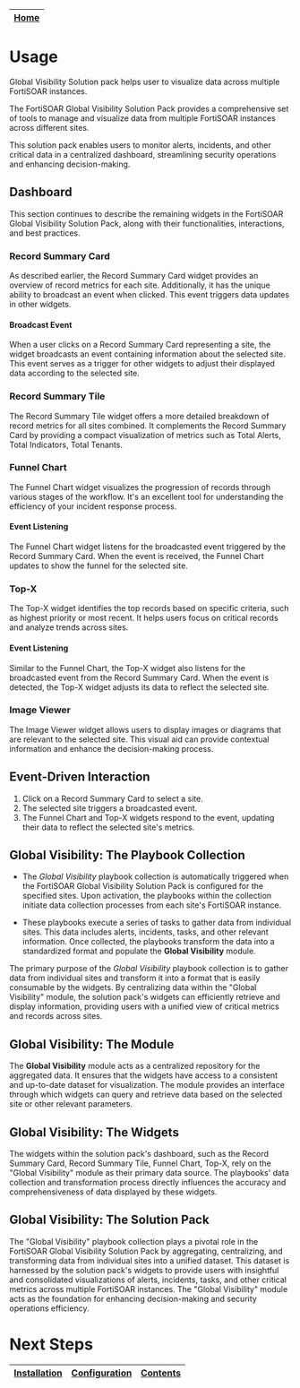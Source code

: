 | [Home](../README.md) |
|----------------------|

# Usage

Global Visibility Solution pack helps user to visualize data across multiple FortiSOAR instances.

The FortiSOAR Global Visibility Solution Pack provides a comprehensive set of tools to manage and visualize data from multiple FortiSOAR instances across different sites.

This solution pack enables users to monitor alerts, incidents, and other critical data in a centralized dashboard, streamlining security operations and enhancing decision-making.

## Dashboard
This section continues to describe the remaining widgets in the FortiSOAR Global Visibility Solution Pack, along with their functionalities, interactions, and best practices.

### Record Summary Card
As described earlier, the Record Summary Card widget provides an overview of record metrics for each site. Additionally, it has the unique ability to broadcast an event when clicked. This event triggers data updates in other widgets.

#### Broadcast Event

When a user clicks on a Record Summary Card representing a site, the widget broadcasts an event containing information about the selected site. This event serves as a trigger for other widgets to adjust their displayed data according to the selected site.

### Record Summary Tile
The Record Summary Tile widget offers a more detailed breakdown of record metrics for all sites combined. It complements the Record Summary Card by providing a compact visualization of metrics such as Total Alerts, Total Indicators, Total Tenants.


### Funnel Chart
The Funnel Chart widget visualizes the progression of records through various stages of the workflow. It's an excellent tool for understanding the efficiency of your incident response process.

#### Event Listening

The Funnel Chart widget listens for the broadcasted event triggered by the Record Summary Card. When the event is received, the Funnel Chart updates to show the funnel for the selected site.

### Top-X
The Top-X widget identifies the top records based on specific criteria, such as highest priority or most recent. It helps users focus on critical records and analyze trends across sites.

#### Event Listening

Similar to the Funnel Chart, the Top-X widget also listens for the broadcasted event from the Record Summary Card. When the event is detected, the Top-X widget adjusts its data to reflect the selected site.

### Image Viewer
The Image Viewer widget allows users to display images or diagrams that are relevant to the selected site. This visual aid can provide contextual information and enhance the decision-making process.

## Event-Driven Interaction

1. Click on a Record Summary Card to select a site.
2. The selected site triggers a broadcasted event.
3. The Funnel Chart and Top-X widgets respond to the event, updating their data to reflect the selected site's metrics.


## Global Visibility: The Playbook Collection

- The *Global Visibility* playbook collection is automatically triggered when the FortiSOAR Global Visibility Solution Pack is configured for the specified sites. Upon activation, the playbooks within the collection initiate data collection processes from each site's FortiSOAR instance.

- These playbooks execute a series of tasks to gather data from individual sites. This data includes alerts, incidents, tasks, and other relevant information. Once collected, the playbooks transform the data into a standardized format and populate the **Global Visibility** module.

The primary purpose of the *Global Visibility* playbook collection is to gather data from individual sites and transform it into a format that is easily consumable by the widgets. By centralizing data within the "Global Visibility" module, the solution pack's widgets can efficiently retrieve and display information, providing users with a unified view of critical metrics and records across sites.

## Global Visibility: The Module

The **Global Visibility** module acts as a centralized repository for the aggregated data. It ensures that the widgets have access to a consistent and up-to-date dataset for visualization. The module provides an interface through which widgets can query and retrieve data based on the selected site or other relevant parameters.

## Global Visibility: The Widgets

The widgets within the solution pack's dashboard, such as the Record Summary Card, Record Summary Tile, Funnel Chart, Top-X, rely on the "Global Visibility" module as their primary data source. The playbooks' data collection and transformation process directly influences the accuracy and comprehensiveness of data displayed by these widgets.

## Global Visibility: The Solution Pack

The "Global Visibility" playbook collection plays a pivotal role in the FortiSOAR Global Visibility Solution Pack by aggregating, centralizing, and transforming data from individual sites into a unified dataset. This dataset is harnessed by the solution pack's widgets to provide users with insightful and consolidated visualizations of alerts, incidents, tasks, and other critical metrics across multiple FortiSOAR instances. The "Global Visibility" module acts as the foundation for enhancing decision-making and security operations efficiency.


# Next Steps

| [Installation](./setup.md#installation) | [Configuration](./setup.md#configuration) | [Contents](./contents.md) |
|-----------------------------------------|-------------------------------------------|---------------------------|